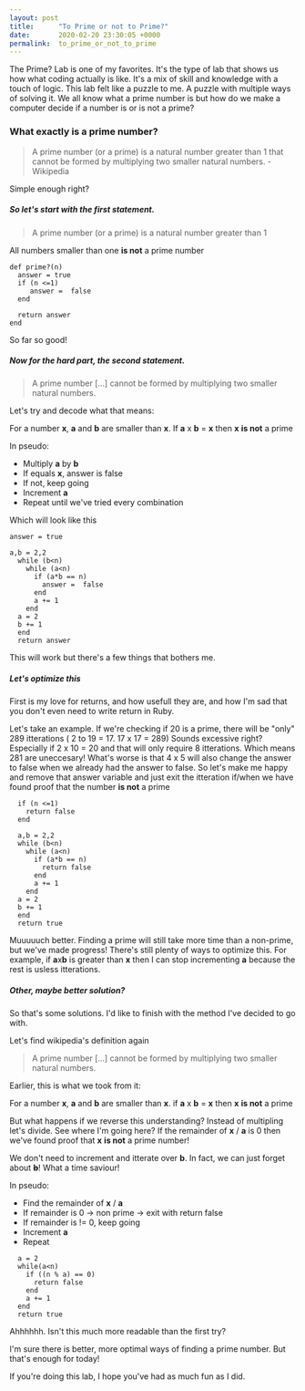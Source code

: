 ```yaml
---
layout: post
title:      "To Prime or not to Prime?"
date:       2020-02-20 23:30:05 +0000
permalink:  to_prime_or_not_to_prime
---
```



The Prime? Lab is one of my favorites. It's the type of lab that shows us how what coding actually is like. It's a mix of skill and knowledge with a touch of logic. This lab felt like a puzzle to me. A puzzle with multiple ways of solving it.
We all know what a prime number is but how do we make a computer decide if a number is or is not a prime? 

### What exactly is a prime number?

> A prime number (or a prime) is a natural number greater than 1 that cannot be formed by multiplying two smaller natural numbers. -Wikipedia

Simple enough right?

##### So let's start with the first statement.

> A prime number (or a prime) is a natural number greater than 1

All numbers smaller than one **is not** a prime number

```
def prime?(n)
  answer = true
  if (n <=1)
     answer =  false
  end
	
  return answer
end
```

So far so good!

##### Now for the hard part, the second statement.

> A prime number [...] cannot be formed by multiplying two smaller natural numbers.

Let's try and decode what that means:

For a number **x**, **a** and **b** are smaller than **x**. If **a** x **b** = **x** then **x** **is not** a prime  

In pseudo: 

* Multiply **a** by **b**  
* If equals **x**, answer is false
* If not, keep going
* Increment **a**
* Repeat until we've tried every combination

Which will look like this
```
answer = true

a,b = 2,2 
  while (b<n)
    while (a<n)
      if (a*b == n)
        answer =  false
      end
      a += 1
    end
  a = 2
  b += 1
  end
  return answer
```

This will work but there's a few things that bothers me.

##### Let's optimize this
First is my love for returns, and how usefull they are, and how I'm sad that you don't even need to write return in Ruby.

Let's take an example. If we're checking if 20 is a prime, there will be "only" 289 itterations ( 2 to 19 = 17. 17 x 17 = 289)
Sounds excessive right? Especially if 2 x 10 = 20 and that will only require 8 itterations. Which means 281 are uneccesary! What's worse is that 4 x 5 will also change the answer to false when we already had the answer to false. 
So let's make me happy and remove that answer variable and just exit the itteration if/when we have found proof that the number **is not** a prime

```
  if (n <=1)
    return false
  end
	
  a,b = 2,2
  while (b<n)
    while (a<n)
      if (a*b == n)
        return false
      end
      a += 1
    end
  a = 2
  b += 1
  end
  return true
```

Muuuuuch better. Finding a prime will still take more time than a non-prime, but we've made progress!
There's still plenty of ways to optimize this.
For example, if **a**x**b** is greater than **x** then I can stop incrementing **a** because the rest is usless itterations. 


##### Other, maybe better solution?
So that's some solutions. I'd like to finish with the method I've decided to go with.

Let's find wikipedia's definition again

> A prime number [...] cannot be formed by multiplying two smaller natural numbers.

Earlier, this is what we took from it:

For a number **x**, **a** and **b** are smaller than **x**. if **a** x **b** = **x** then **x** **is not** a prime  

But what happens if we reverse this understanding?
Instead of multipling let's divide.
See where I'm going here? 
If the remainder of **x** / **a** is 0 then we've found proof that **x** **is not** a prime number! 

We don't need to increment and itterate over **b**. In fact, we can just forget about ~~**b**~~!  What a time saviour!

In pseudo: 

* Find the remainder of **x** / **a**
* If remainder is 0 -> non prime -> exit with return false
* If remainder is != 0, keep going
* Increment **a**
* Repeat

``` 
  a = 2
  while(a<n)
    if ((n % a) == 0)
      return false
    end
    a += 1
  end
  return true
```

Ahhhhhh. Isn't this much more readable than the first try?

I'm sure there is better, more optimal ways of finding a prime number. But that's enough for today!

If you're doing this lab, I hope you've had as much fun as I did. 
